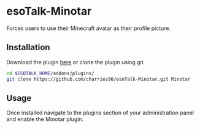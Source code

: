 esoTalk-Minotar
===============

Forces users to use their Minecraft avatar as their profile picture.

## Installation

Download the plugin [here](https://github.com/charries96/esoTalk-Minotar/archive/master.zip) or clone the plugin using git.

```bash
cd $ESOTALK_HOME/addons/plugins/
git clone https://github.com/charries96/esoTalk-Minotar.git Minotar
```

## Usage

Once installed navigate to the plugins section of your administration panel and enable the Minotar plugin.
